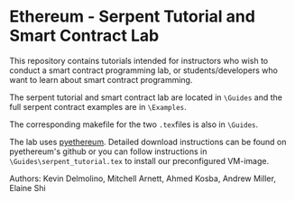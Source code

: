 # Ethereum - Serpent Tutorial and Smart Contract Lab
This repository contains tutorials intended for instructors who wish to conduct a smart
contract programming lab, or students/developers who want to learn about smart contract
programming.

The serpent tutorial and smart contract lab are located in `\Guides` and the full serpent contract examples are in `\Examples`.

The corresponding makefile for the two `.tex`files is also in `\Guides`.

The lab uses [pyethereum](https://github.com/ethereum/pyethereum). Detailed download instructions can be found on pyethereum's 
github or you can follow instructions in `\Guides\serpent_tutorial.tex` to install our preconfigured VM-image.

Authors: Kevin Delmolino, Mitchell Arnett, Ahmed Kosba, Andrew Miller, Elaine Shi
